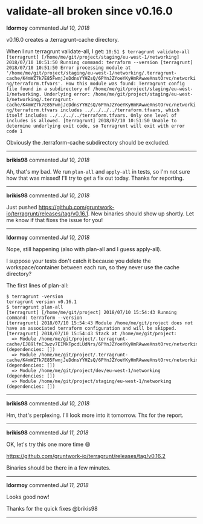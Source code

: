 # validate-all broken since v0.16.0

**ldormoy** commented *Jul 10, 2018*

v0.16.0 creates a .terragrunt-cache directory.

When I run terragrunt validate-all, I get:
`10:51 $ terragrunt validate-all
[terragrunt] [/home/me/git/project/staging/eu-west-1/networking] 2018/07/10 10:51:50 Running command: terraform --version
[terragrunt] 2018/07/10 10:51:50 Error processing module at '/home/me/git/project/staging/eu-west-1/networking/.terragrunt-cache/K4mWZ7k7E85FwmjJeDdnsYYHZsQ/6PYnJZYoeYKyHmRAwweXnstOrvc/networking/terraform.tfvars'. How this module was found: Terragrunt config file found in a subdirectory of /home/me/git/project/staging/eu-west-1/networking. Underlying error: /home/me/git/project/staging/eu-west-1/networking/.terragrunt-cache/K4mWZ7k7E85FwmjJeDdnsYYHZsQ/6PYnJZYoeYKyHmRAwweXnstOrvc/networking/terraform.tfvars includes ../../../../terraform.tfvars, which itself includes ../../../../terraform.tfvars. Only one level of includes is allowed.
[terragrunt] 2018/07/10 10:51:50 Unable to determine underlying exit code, so Terragrunt will exit with error code 1`

Obviously the .terraform-cache subdirectory should be excluded.
<br />
***


**brikis98** commented *Jul 10, 2018*

Ah, that's my bad. We run `plan-all` and `apply-all` in tests, so I'm not sure how that was missed! I'll try to get a fix out today. Thanks for reporting.
***

**brikis98** commented *Jul 10, 2018*

Just pushed https://github.com/gruntwork-io/terragrunt/releases/tag/v0.16.1. New binaries should show up shortly. Let me know if that fixes the issue for you!
***

**ldormoy** commented *Jul 10, 2018*

Nope, still happening (also with plan-all and I guess apply-all).

I suppose your tests don't catch it because you delete the workspace/container between each run, so they never use the cache directory?

The first lines of plan-all:
```
$ terragrunt -version
terragrunt version v0.16.1
$ terragrunt plan-all
[terragrunt] [/home/me/git/project] 2018/07/10 15:54:43 Running command: terraform --version
[terragrunt] 2018/07/10 15:54:43 Module /home/me/git/project does not have an associated terraform configuration and will be skipped.
[terragrunt] 2018/07/10 15:54:43 Stack at /home/me/git/project:
  => Module /home/me/git/project/.terragrunt-cache/EJ89lfnC3wzv7EIMkTpcdLUdNrs/6PYnJZYoeYKyHmRAwweXnstOrvc/networking (dependencies: [])
  => Module /home/me/git/project/.terragrunt-cache/K4mWZ7k7E85FwmjJeDdnsYYHZsQ/6PYnJZYoeYKyHmRAwweXnstOrvc/networking (dependencies: [])
  => Module /home/me/git/project/dev/eu-west-1/networking (dependencies: [])
  => Module /home/me/git/project/staging/eu-west-1/networking (dependencies: [])
```

***

**brikis98** commented *Jul 10, 2018*

Hm, that's perplexing. I'll look more into it tomorrow. Thx for the report.
***

**brikis98** commented *Jul 11, 2018*

OK, let's try this one more time 😄 

https://github.com/gruntwork-io/terragrunt/releases/tag/v0.16.2

Binaries should be there in a few minutes.
***

**ldormoy** commented *Jul 11, 2018*

Looks good now!

Thanks for the quick fixes @brikis98 
***

